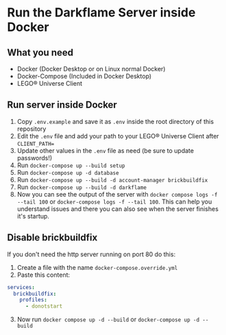 # Run the Darkflame Server inside Docker

## What you need

- Docker (Docker Desktop or on Linux normal Docker)
- Docker-Compose (Included in Docker Desktop)
- LEGO® Universe Client

## Run server inside Docker

1. Copy `.env.example` and save it as `.env` inside the root directory of this repository
2. Edit the `.env` file and add your path to your LEGO® Universe Client after `CLIENT_PATH=`
3. Update other values in the `.env` file as need (be sure to update passwords!)
4. Run `docker-compose up --build setup`
5. Run `docker-compose up -d database`
6. Run `docker-compose up --build -d account-manager brickbuildfix`
7. Run `docker-compose up --build -d darkflame`
8. Now you can see the output of the server with `docker compose logs -f --tail 100` or `docker-compose logs -f --tail 100`. This can help you understand issues and there you can also see when the server finishes it's startup.

## Disable brickbuildfix

If you don't need the http server running on port 80 do this:

1. Create a file with the name `docker-compose.override.yml`
2. Paste this content:

```yml
services:
  brickbuildfix:
    profiles:
      - donotstart
```

3. Now run `docker compose up -d --build` or `docker-compose up -d --build`